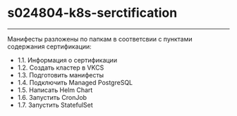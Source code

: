 # s024804-k8s-serctification
-------------------------------------------------------------

Манифесты разложены по папкам в соответсвии с пунктами содержания сертификации:

- 1.1. Информация о сертификации
- 1.2. Создать кластер в VKCS
- 1.3. Подготовить манифесты
- 1.4. Подключить Managed PostgreSQL
- 1.5. Написать Helm Chart
- 1.6. Запустить CronJob
- 1.7. Запустить StatefulSet

